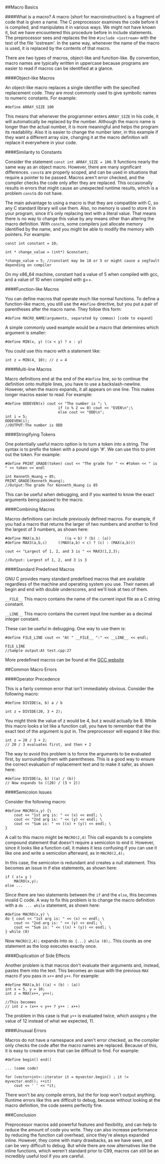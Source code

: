 ##Macro Basics

####What is a macro?
A macro (short for macroinstruction) is a fragment of code that is given a name. 
The C preprocessor examines the code before it is compiled, and manipulates it in various ways. 
We might not have known it, but we have encountered this procedure before in include statements. 
The preprocessor sees and replaces the line `#include <iostream>` with the text of the file 'iostream'. 
In the same way, whenever the name of the macro is used, it is replaced by the contents of that macro. 

There are two types of macros, object-like and function-like. 
By convention, macro names are typically written in uppercase because programs are easier to read if macros can be identified at a glance.

####Object-like Macros

An object-like macro replaces a single identifier with the specified replacement code.
They are most commonly used to give symbolic names to numeric constants. For example: 

`#define ARRAY_SIZE 100`

This means that whenever the programmer enters `ARRAY_SIZE` in his code, it will automatically be replaced by the number. 
Although the macro name is longer than the actual number, it is more meaningful and helps the program its readability. 
Also it is easier to change the number later, in this example if they want a different array size, changing it at the macro definition will replace it everywhere in your code.

####Similarity to Constants

Consider the statement `const int ARRAY_SIZE = 100`. 
It functions nearly the same way as an object macro. 
However, there are many significant differences. 
`const`s are properly scoped, and can be used in situations that require a pointer to be passed. 
Macros aren't error checked, and the compiler checks the code only after they are replaced. 
This occasionally results in errors that might cause an unexpected runtime results, which is a problem `const`s do not have.

The main advantage to using a macro is that they are compatible with C, so any C standard library will use them. Also, no memory is used to store it in your program, since it's only replacing text with a literal value. That means there is no way to change this value by any means other than altering the macro definition. 
With `const`s, some compilers just allocate memory identified by the name, and you might be able to modify the memory with pointers. 
For example:

```
const int constant = 10;

int * change_value = (int*) &constant;

*change_value = 5; //constant may be 10 or 5 or might cause a segfault depending on compiler
```

On my x86_64 machine, constant had a value of 5 when compiled with gcc, and a value of 10 when compiled with g++.

####Function-like Macros

You can define macros that operate much like normal functions. To define a function-like macro, you still use the `#define` directive, but you put a pair of parentheses after the macro name.
They follow this form:

`#define MACRO_NAME(arguments, separated by commas) [code to expand]`

A simple commonly used example would be a macro that determines which argument is smaller:

`#define MIN(x, y) ((x < y) ? x : y)`

You could use this macro with a statement like:

`int z = MIN(4, 10); // z = 4`

####Multi-line Macros

Macro definitions end at the end of the `#define` line, so to continue the definition onto multiple lines, you have to use a backslash-newline. 
However, when the macro expands, it all appears on one line. 
This makes longer macros easier to read. For example:

```
#define ODDEVEN(x) cout << "The number is "; \
                        if (x % 2 == 0) cout << "EVEN\n";\
                        else cout << "ODD\n";
int i = 5;
ODDEVEN(i);
//OUTPUT:The number is ODD
```

####Stringifying Tokens

One potentially useful macro option is to turn a token into a string. 
The syntax is to prefix the token with a pound sign '#'. 
We can use this to print out the token.
For example:

``` 
#define PRINT_GRADE(token) cout << "The grade for " << #token << " is " << token << endl

int Kenneth_Huang = 85;
PRINT_GRADE(Kenneth_Huang);
//Output:The grade for Kenneth_Huang is 85
```

This can be useful when debugging, and if you wanted to know the exact arguments being passed to the macro.

####Combining Macros

Macros definitions can include previously defined macros. 
For example, if you had a macro that returns the larger of two numbers and another to find the largest of 3 numbers, as shown here:

```
#define MAX(a,b)           ((a < b) ? (b) : (a))
#define MAX3(a,b,c)     ((MAX(a,b) < c) ? (c) : (MAX(a,b)))

cout << "Largest of 1, 2, and 3 is " << MAX3(1,2,3);
 
//Output: Largest of 1, 2, and 3 is 3
```

####Standard Predefined Macros

GNU C provides many standard predefined macros that are available regardless of the machine and operating system you use. 
Their names all begin and end with double underscores, and we'll look at two of them.

`__FILE__`
This macro contains the name of the current input file as a C string constant.

`__LINE__`
This macro contains the current input line number as a decimal integer constant.

These can be useful in debugging. One way to use them is:
```
#define FILE_LINE cout << "At " __FILE__ ":" << __LINE__ << endl;

FILE_LINE
//Sample output:At test.cpp:27
```
More predefined macros can be found at the [GCC website](https://gcc.gnu.org/onlinedocs/cpp/Standard-Predefined-Macros.html)

##Common Macro Errors

####Operator Precedence

This is a fairly common error that isn't immediately obvious. 
Consider the following macro:

```
#define DIVIDE(a, b) a / b

int z = DIVIDE(20, 3 + 2);
```

You might think the value of z would be 4, but z would actually be 8. 
While this macro looks a lot like a function call, you have to remember that the exact text of the argument is put in. 
The preprocessor will expand it like this:

```
int z = 20 / 3 + 2;        
// 20 / 3 evaluates first, and then + 2
```

The way to avoid this problem is to force the arguments to be evaluated first, by surrounding them with parentheses. 
This is a good way to ensure the correct evaluation of replacement text and to make it safer, as shown here:

```
#define DIVIDE(a, b) ((a) / (b))         
// Now expands to ((20) / (3 + 2))
```

####Semicolon Issues

Consider the following macro:

```
#define MACRO(x,y) {\
    cout << "1st arg is: " << (x) << endl; \
    cout << "2nd arg is: " << (y) << endl; \
    cout << "Sum is: " << ((x) + (y)) << endl; \
}
```

A call to this macro might be `MACRO(2,4)` This call expands to a complete compound statement that doesn't require a semicolon to end it.
However, since it looks like a function call, it makes it less confusing if you can use it like one and write a semicolon afterward, as in `MACRO(2,4);`

In this case, the semicolon is redundant and creates a null statement. 
This becomes an issue in if else statements, as shown here:

```
if ( x!= y )
    MACRO(x,y);
else ... 
```

Since there are two statements between the `if` and the `else`, this becomes invalid C code. 
A way to fix this problem is to change the macro definition with a `do ... while` statement, as shown here:

```
#define MACRO(x,y) \
do { cout << "1st arg is: " << (x) << endl; \
    cout << "2nd arg is: " << (y) << endl; \
    cout << "Sum is: " << ((x) + (y)) << endl; \
} while (0)
```

Now `MACRO(2,4);` expands into `do {...} while (0);`. This counts as one statement as the loop executes exactly once.

####Duplication of Side Effects

Another problem is that macros don't evaluate their arguments and, instead, pastes them into the text. 
This becomes an issue with the previous `MAX` macro if you pass in `x++` and `y++`. 
For example:

```
#define MAX(a,b) ((a) < (b) : (a))
int x = 5, y = 10;
int z = MAX(x++, y++);

//This becomes
// int z = (x++ < y++ ? y++ : x++)
```

The problem in this case is that `y++` is evaluated twice, which assigns `y` the value of 12 instead of what we expected, 11.

####Unusual Errors

Macros do not have a namespace and aren't error checked, as the compiler only checks the code after the macro names are replaced. 
Because of this, it is easy to create errors that can be difficult to find. 
For example:

```
#define begin() end()

... (some code)

for (vector<int>::iterator it = myvector.begin() ; it != myvector.end(); ++it)
    cout << ' ' << *it;

```

There won't be any compile errors, but the for loop won't output anything. 
Runtime errors like this are difficult to debug, because without looking at the macro definition, the code seems perfectly fine.

###Conclusion

Preprocessor macros add powerful features and flexibility, and can help to reduce the amount of code you write. They can also increase performance by reducing the function call overhead, since they're always expanded inline. 
However, they come with many drawbacks, as we have seen, and can be very difficult to debug. 
But while there are now alternatives like the inline functions, which weren't standard prior to C99, macros can still be an incredibly useful tool if you are careful.
